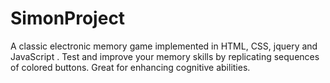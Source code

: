 # SimonProject
A classic electronic memory game implemented in HTML, CSS, jquery and JavaScript . Test and improve your memory skills by replicating sequences of colored buttons. Great for enhancing cognitive abilities.
